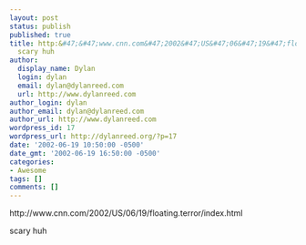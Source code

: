```yaml
---
layout: post
status: publish
published: true
title: http:&#47;&#47;www.cnn.com&#47;2002&#47;US&#47;06&#47;19&#47;floating.terror&#47;index.html
  scary huh
author:
  display_name: Dylan
  login: dylan
  email: dylan@dylanreed.com
  url: http://www.dylanreed.com
author_login: dylan
author_email: dylan@dylanreed.com
author_url: http://www.dylanreed.com
wordpress_id: 17
wordpress_url: http://dylanreed.org/?p=17
date: '2002-06-19 10:50:00 -0500'
date_gmt: '2002-06-19 16:50:00 -0500'
categories:
- Awesome
tags: []
comments: []
---
```

<p>http:&#47;&#47;www.cnn.com&#47;2002&#47;US&#47;06&#47;19&#47;floating.terror&#47;index.html</p>
<p>scary huh</p>
